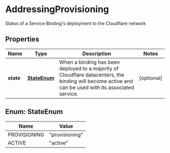 

# AddressingProvisioning

Status of a Service Binding's deployment to the Cloudflare network

## Properties

| Name | Type | Description | Notes |
|------------ | ------------- | ------------- | -------------|
|**state** | [**StateEnum**](#StateEnum) | When a binding has been deployed to a majority of Cloudflare datacenters, the binding will become active and can be used with its associated service.  |  [optional] |



## Enum: StateEnum

| Name | Value |
|---- | -----|
| PROVISIONING | &quot;provisioning&quot; |
| ACTIVE | &quot;active&quot; |



